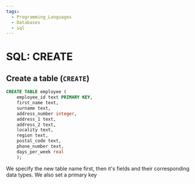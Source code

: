 ```yaml
---
tags:
  - Programming_Languages
  - Databases
  - sql
---
```


# SQL: CREATE

## Create a table (`CREATE`)

````sql
CREATE TABLE employee (
    employee_id text PRIMARY KEY,
    first_name text,
    surname text,
    address_number integer,
    address_1 text,
    address_2 text,
    locality text,
    region text,
    postal_code text,
    phone_number text,
    days_per_week real
    );
````

We specify the new table name first, then it's fields and their corresponding data types. We also set a primary key